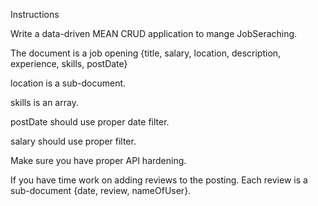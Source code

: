 Instructions

Write a data-driven MEAN CRUD application to mange JobSeraching.

The document is a job opening {title, salary, location, description, experience, skills, postDate}

location is a sub-document.

skills is an array.

postDate should use proper date filter.

salary should use proper filter.

Make sure you have proper API hardening.

If you have time work on adding reviews to the posting. Each review is a sub-document {date, review, nameOfUser}.